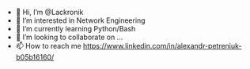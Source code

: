 - 👋 Hi, I’m @Lackronik
- 👀 I’m interested in Network Engineering
- 🌱 I’m currently learning Python/Bash
- 💞️ I’m looking to collaborate on ...
- 📫 How to reach me https://www.linkedin.com/in/alexandr-petreniuk-b05b16160/

<!---
Lackronik/Lackronik is a ✨ special ✨ repository because its `README.md` (this file) appears on your GitHub profile.
You can click the Preview link to take a look at your changes.
--->
